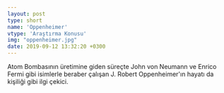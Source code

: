 ```yaml
---  
layout: post
type: short
name: 'Oppenheimer'
vtype: 'Araştırma Konusu'
img: "oppenheimer.jpg"
date: 2019-09-12 13:32:20 +0300
---
```


Atom Bombasının üretimine giden süreçte John von Neumann ve Enrico Fermi gibi isimlerle beraber çalışan J. Robert Oppenheimer'ın hayatı da kişiliği gibi ilgi çekici.